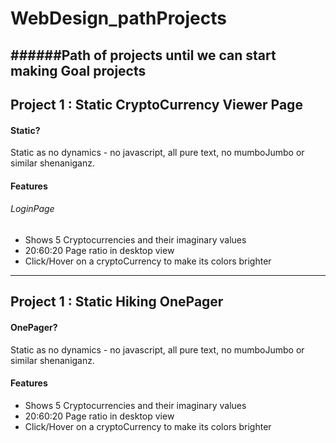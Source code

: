 # WebDesign_pathProjects
######Path of projects until we can start making Goal projects
---
## Project 1 : Static CryptoCurrency Viewer Page
#### Static?
Static as no dynamics - no javascript, all pure text, no mumboJumbo or similar shenaniganz.
#### Features
###### LoginPage

- Shows 5 Cryptocurrencies and their imaginary values
- 20:60:20 Page ratio in desktop view
- Click/Hover on a cryptoCurrency to make its colors brighter
--- 
## Project 1 : Static Hiking OnePager
#### OnePager?
Static as no dynamics - no javascript, all pure text, no mumboJumbo or similar shenaniganz.
#### Features
- Shows 5 Cryptocurrencies and their imaginary values
- 20:60:20 Page ratio in desktop view
- Click/Hover on a cryptoCurrency to make its colors brighter

